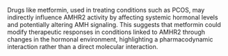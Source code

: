Drugs like metformin, used in treating conditions such as PCOS, may indirectly influence AMHR2 activity by affecting systemic hormonal levels and potentially altering AMH signaling. This suggests that metformin could modify therapeutic responses in conditions linked to AMHR2 through changes in the hormonal environment, highlighting a pharmacodynamic interaction rather than a direct molecular interaction.